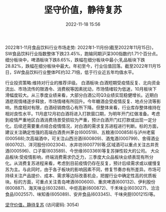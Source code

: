 ﻿---
title: 坚守价值，静待复苏
date: 2022-11-18 15:56
tags:
- 食品饮料行业
updated: 
---

2022年1-11月食品饮料行业市场走势:
2022年1-11月份(截至2022年11月15日)，SW食品饮料行业指数整体下跌23.45%，跑输同期沪深300指数约1.71个百分点。细分板块中，啤酒板块下跌8.65%，跌幅在细分板块中最小;乳品板块下跌28.82%，跌幅在细分板块中最大。年初至今，行业估值回落。截至2022年11月15日，SW食品饮料行业整体PE约32.71倍，低于行业近五年均值水平。
<!-- more -->
行业投资策略:维持对行业的推荐评级。
白酒板块:白酒短期受疫情反复、北向资金流出、市场流传的限酒令、消费税等因素扰动，市场情绪较为低迷，10月板块下滑幅度较大。从三季度业绩来看，大部分白酒公司Q3业绩实现稳健增长。近期白酒悲观情绪逐步释放，市场情绪有所回升。今年糖酒会受疫情反复、地点分流等影响，热度相对有限，白酒经销商信心有所下降。但整体来看，行业库存整体维持在相对良性水平。11月底12月初白酒将进入打款窗口期，为明年开门红做准备。考虑到疫情严重地区白酒消费场景受损较为严重，预计白酒开门红打款或出现一定分化。后续还需要重点结合疫情情况，对白酒的需求复苏进程进行判断。标的方面，建议关注确定性强的高端白酒贵州茅台(600519)、五粮液(000858)与泸州老窖(000568);次高端酒中，可关注山西汾酒(600809)、酒鬼酒(000799)、舍得酒业(600702)、洋河股份(002304)、水井坊(600779)等;区域酒可以重点关注古井贡酒(000596)、口子窖(603589)、今世缘(603369)等复苏弹性较大的公司。
大众品板块:受疫情影响，终端消费需求仍乏力，三季度大众品板块业绩表现有所分化。从消费复苏进程来看，考虑到目前疫情仍存在反复，预计后续需求或以缓慢复苏为主。与此同时，由于各子板块的影响因素不同，修复节奏亦有所差异。市场可持续关注产品提价、成本、需求等边际改善机会，把握行业中确定性高的优质板块。标的方面，可重点关注青岛啤酒(600600)、重庆啤酒(600132)、伊利股份(600887)、海天味业(603288)、中炬高新(600872)、千禾味业(603027)、洽洽食品(002557)、味知香(605089)、安井食品(603345)、千味央厨(001215)等。

[坚守价值，静待复苏](https://url12.ctfile.com/f/3948612-727529156-de7f89?p=3054)
(访问密码: 3054)
